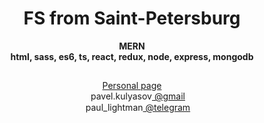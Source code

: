 <h1 align="center">FS from Saint-Petersburg</h1>
<p align="center"><b>MERN<br>html, sass, es6, ts, react, redux, node, express, mongodb</b></p>
<h2></h2>
<div align="center">
 <a href="https://pavelkuliasov.netlify.app">Personal page</a><br>
<img align="center" width="15" height="15" src="https://icon-icons.com/downloadimage.php?id=59877&root=652/SVG/&file=gmail_icon-icons.com_59877.svg"><span> pavel.kulyasov</span><a href="mailto:pavel.kulyasov@gmail.com"> @gmail</a><br>
<img align="center" width="15" height="15" src="https://upload.wikimedia.org/wikipedia/commons/e/ef/Telegram_X_2019_Logo.svg"><span> paul_lightman</span><a href="https://telegram.me/paul_lightman"> @telegram</a>
</div>
<h2 align="center"> </h2>
<div align="right">
<img align="center" height="17" src="https://www.codewars.com/users/zaffe/badges/micro">
</div>
